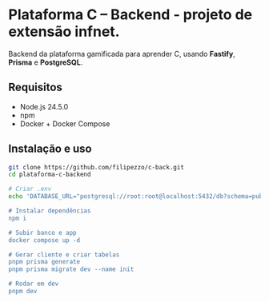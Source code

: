 # Plataforma C – Backend - projeto de extensão infnet.

Backend da plataforma gamificada para aprender C, usando **Fastify**, **Prisma** e **PostgreSQL**.

## Requisitos
- Node.js 24.5.0
- npm
- Docker + Docker Compose

## Instalação e uso

```bash
git clone https://github.com/filipezzo/c-back.git
cd plataforma-c-backend

# Criar .env
echo 'DATABASE_URL="postgresql://root:root@localhost:5432/db?schema=public" > .env

# Instalar dependências
npm i

# Subir banco e app
docker compose up -d

# Gerar cliente e criar tabelas
pnpm prisma generate
pnpm prisma migrate dev --name init

# Rodar em dev
pnpm dev

